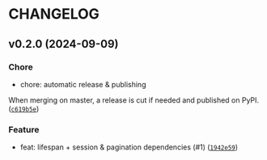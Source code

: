 # CHANGELOG

## v0.2.0 (2024-09-09)

### Chore

* chore: automatic release &amp; publishing

When merging on master, a release is cut if needed and published on
PyPI. ([`c619b5e`](https://github.com/hadrien/fastapi-async-sqla/commit/c619b5e6fa612e72a8b446a266d693b7a02afb9a))

### Feature

* feat: lifespan + session &amp; pagination dependencies (#1) ([`1942e59`](https://github.com/hadrien/fastapi-async-sqla/commit/1942e59a13f6457c781ccca512c8d97e79603f7e))
